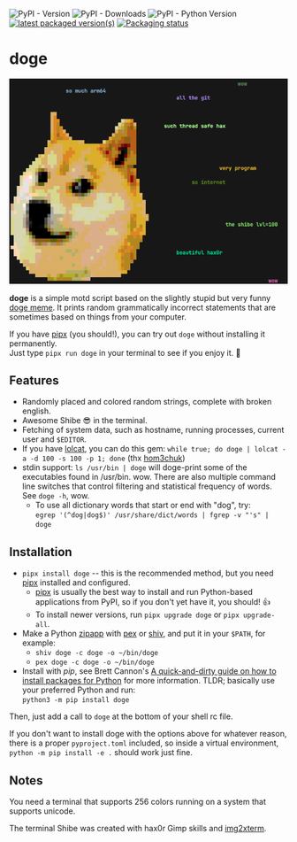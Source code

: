 ![PyPI - Version](https://img.shields.io/pypi/v/doge)
![PyPI - Downloads](https://img.shields.io/pypi/dm/doge)
![PyPI - Python Version](https://img.shields.io/pypi/pyversions/doge)
[![latest packaged version(s)](https://repology.org/badge/latest-versions/doge.svg?exclude_sources=pypi)](https://repology.org/project/doge/versions)
[![Packaging status](https://repology.org/badge/tiny-repos/doge.svg)](https://repology.org/project/doge/versions)

# doge

![wow screenshot](https://raw.githubusercontent.com/Olivia5k/doge/main/example_doge.png)

**doge** is a simple motd script based on the slightly stupid but very funny
[doge meme][doge]. It prints random grammatically incorrect statements that are
sometimes based on things from your computer.

If you have [pipx][] (you should!), you can try out `doge` without installing
it permanently.\
Just type `pipx run doge` in your terminal to see if you enjoy it. 🐶

## Features

* Randomly placed and colored random strings, complete with broken english.
* Awesome Shibe 😎 in the terminal.
* Fetching of system data, such as hostname, running processes, current user
  and `$EDITOR`.
* If you have [lolcat][], you can do this gem:
  `while true; do doge | lolcat -a -d 100 -s 100 -p 1; done`
  (thx [hom3chuk][])
* stdin support: `ls /usr/bin | doge` will doge-print some of the executables
  found in /usr/bin. wow. There are also multiple command line switches that
  control filtering and statistical frequency of words. See `doge -h`, wow.
  * To use all dictionary words that start or end with "dog", try:\
    `egrep '(^dog|dog$)' /usr/share/dict/words | fgrep -v "'s" | doge`

## Installation

* `pipx install doge` -- this is the recommended method, but you need [pipx][]
  installed and configured.
  * [pipx][] is usually the best way to install and run Python-based
    applications from PyPI, so if you don't yet have it, you should! 👍
  * To install newer versions, run `pipx upgrade doge` or `pipx upgrade-all`.
* Make a Python [zipapp][] with [pex][] or [shiv][], and put it in your
  `$PATH`, for example:
  * `shiv doge -c doge -o ~/bin/doge`
  * `pex doge -c doge -o ~/bin/doge`
* Install with *pip*, see Brett Cannon's
  [A quick-and-dirty guide on how to install packages for Python][install_guide]
  for more information. TLDR; basically use your preferred Python and run:\
  `python3 -m pip install doge`

Then, just add a call to `doge` at the bottom of your shell rc file.

If you don't want to install doge with the options above for whatever reason,
there is a proper `pyproject.toml` included, so inside a virtual
environment, `python -m pip install -e .` should work just fine.

## Notes

You need a terminal that supports 256 colors running on a system that supports
unicode.

The terminal Shibe was created with hax0r Gimp skills and [img2xterm][i2x].

[doge]: http://knowyourmeme.com/memes/doge
[i2x]: https://github.com/rossy2401/img2xterm
[hom3chuk]: https://github.com/hom3chuk
[lolcat]: https://github.com/busyloop/lolcat
[pipx]: https://pipx.pypa.io
[install_guide]: https://snarky.ca/a-quick-and-dirty-guide-on-how-to-install-packages-for-python/
[zipapp]: https://docs.python.org/3/library/zipapp.html
[shiv]: https://github.com/linkedin/shiv
[pex]: https://github.com/pantsbuild/pex
